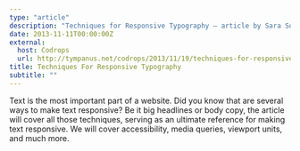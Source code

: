 ```yaml
---
type: "article"
description: "Techniques for Responsive Typography — article by Sara Soueidan"
date: 2013-11-11T00:00:00Z
external:
  host: Codrops
  url: http://tympanus.net/codrops/2013/11/19/techniques-for-responsive-typography/
title: Techniques For Responsive Typography
subtitle: ""
---
```


<p class="size-2x">
	Text is the most important part of a website. Did you know that are several ways to make text responsive? Be it big headlines or body copy, the article will cover all those techniques, serving as an ultimate reference for making text responsive. We will cover accessibility, media queries, viewport units, and much more.
</p>